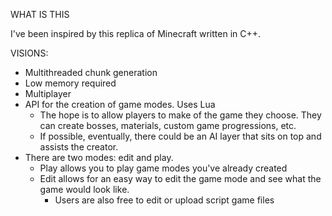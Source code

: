 WHAT IS THIS

I've been inspired by this replica of Minecraft written in C++.


VISIONS:
- Multithreaded chunk generation
- Low memory required
- Multiplayer
- API for the creation of game modes. Uses Lua
  - The hope is to allow players to make of the game they choose. They can create bosses, materials, custom game progressions, etc.
  - If possible, eventually, there could be an AI layer that sits on top and assists the creator.
- There are two modes: edit and play.
   - Play allows you to play game modes you've already created
   - Edit allows for an easy way to edit the game mode and see what the game would look like.
     - Users are also free to edit or upload script game files
